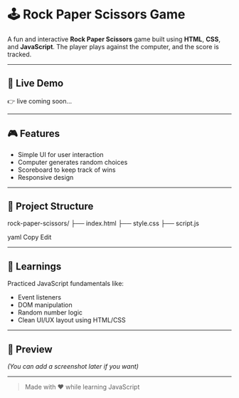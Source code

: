 # 🕹️ Rock Paper Scissors Game

A fun and interactive **Rock Paper Scissors** game built using **HTML**, **CSS**, and **JavaScript**. The player plays against the computer, and the score is tracked.

---

## 🚀 Live Demo

👉 live coming soon...

---

## 🎮 Features

- Simple UI for user interaction
- Computer generates random choices
- Scoreboard to keep track of wins
- Responsive design

---

## 📁 Project Structure

rock-paper-scissors/
├── index.html
├── style.css
├── script.js

yaml
Copy
Edit

---

## 🧠 Learnings

Practiced JavaScript fundamentals like:
- Event listeners
- DOM manipulation
- Random number logic
- Clean UI/UX layout using HTML/CSS

---

## 📸 Preview

*(You can add a screenshot later if you want)*

---

> Made with ❤️ while learning JavaScript
